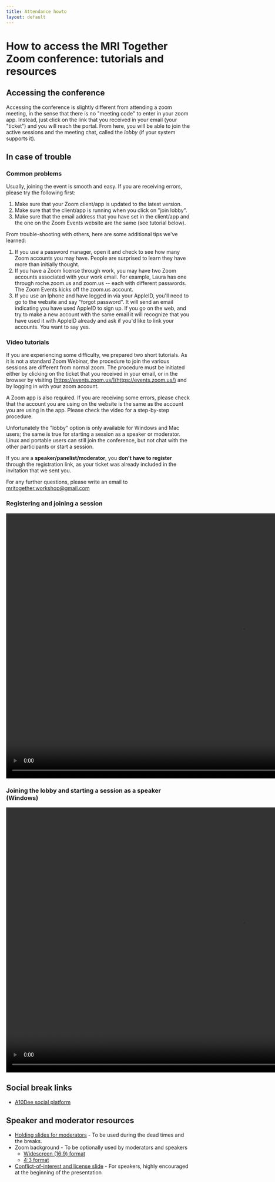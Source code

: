 ```yaml
--- 
title: Attendance howto
layout: default
--- 
```


# How to access the MRI Together Zoom conference: tutorials and resources

## Accessing the conference

Accessing the conference is slightly different from attending a zoom meeting, in the sense that there is no "meeting code" to enter in your zoom app. Instead, just click on the link that you received in your email (your "ticket") and you will reach the portal. From here, you will be able to join the active sessions and the meeting chat, called the _lobby_ (if your system supports it).

## In case of trouble

### Common problems
Usually, joining the event is smooth and easy. If you are receiving errors, please try the following first:
1. Make sure that your Zoom client/app is updated to the latest version.
2. Make sure that the client/app is running when you click on "join lobby".
3. Make sure that the email address that you have set in the client/app and the one on the Zoom Events website are the same (see tutorial below).

From trouble-shooting with others, here are some additional tips we've learned:
1. If you use a password manager, open it and check to see how many Zoom accounts you may have. People are surprised to learn they have more than initially thought.
2. If you have a Zoom license through work, you may have two Zoom accounts associated with your work email. For example, Laura has one through roche.zoom.us and zoom.us -- each with different passwords. The Zoom Events kicks off the zoom.us account.
3. If you use an Iphone and have logged in via your AppleID, you'll need to go to the website and say "forgot password". It will send an email indicating you have used AppleID to sign up. If you go on the web, and try to make a new account with the same email it will recognize that you have used it with AppleID already and ask if you'd like to link your accounts. You want to say yes.

### Video tutorials
If you are experiencing some difficulty, we prepared two short tutorials. As it is not a standard Zoom Webinar, the procedure to join the various sessions are different from normal zoom. The procedure must be initiated either by clicking on the ticket that you received in your email, or in the browser by visiting [https://events.zoom.us/](https://events.zoom.us/) and by logging in with your zoom account.

A Zoom app is also required. If you are receiving some errors, please check that the account you are using on the website is the same as the account you are using in the app. Please check the video for a step-by-step procedure.

Unfortunately the "lobby" option is only available for Windows and Mac users; the same is true for starting a session as a speaker or moderator. Linux and portable users can still join the conference, but not chat with the other participants or start a session.

If you are a **speaker/panelist/moderator**, you **don't have to register** through the registration link, as your ticket was already included in the invitation that we sent you.

For any further questions, please write an email to [mritogether.workshop@gmail.com](mailto:mritogether.workshop@gmail.com)

### Registering and joining a session

<video width="1280" height="720" controls>
  <source src="video/Join_Session_ZE.mp4" type="video/mp4">
Your browser does not support the video tag.
</video>

### Joining the lobby and starting a session as a speaker (Windows)

<video width="1280" height="720" controls>
  <source src="video/Start_Session_ZE_Windows.mp4" type="video/mp4">
Your browser does not support the video tag.
</video>

## Social break links
- [A10Dee social platform](https://platform.a10dee.com/open-science/events?event=I8NL4qMzh9DyDHH4FQdh)

## Speaker and moderator resources
- [Holding slides for moderators](/files/holding_slides.pptx) - To be used during the dead times and the breaks.
- Zoom background - To be optionally used by moderators and speakers
	- [Widescreen (16:9) format](/files/Zoom_Background_16.9.jpg)
	- [4:3 format](/files/Zoom_Background_4.3.jpg)
- [Conflict-of-interest and license slide](/files/COI_license_slide.pptx) - For speakers, highly encouraged at the beginning of the presentation
